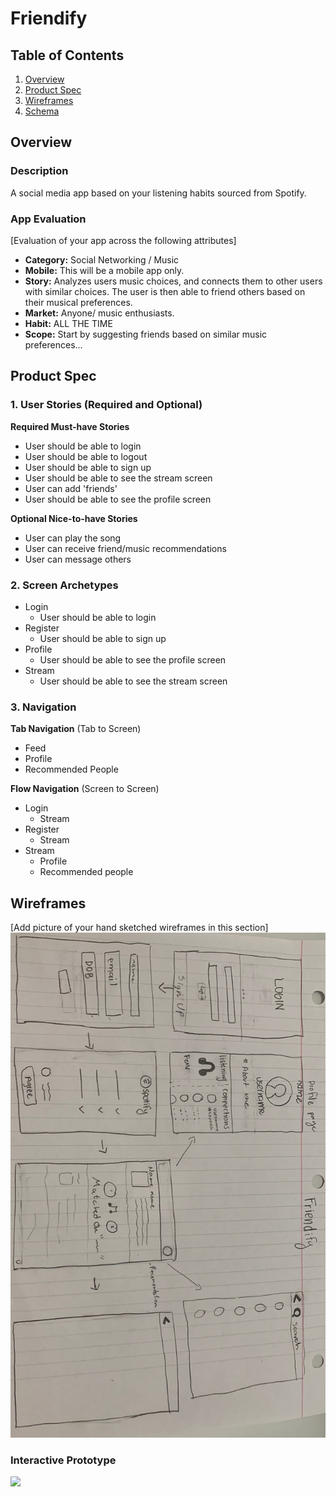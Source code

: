 # Friendify

## Table of Contents
1. [Overview](#Overview)
2. [Product Spec](#Product-Spec)
3. [Wireframes](#Wireframes)
4. [Schema](#Schema)

## Overview
### Description
A social media app based on your listening habits sourced from Spotify. 

### App Evaluation
[Evaluation of your app across the following attributes]
- **Category:** Social Networking / Music
- **Mobile:** This will be a mobile app only.
- **Story:** Analyzes users music choices, and connects them to other users with similar choices. The user is then able to friend others based on their musical preferences. 
- **Market:** Anyone/ music enthusiasts.
- **Habit:** ALL THE TIME
- **Scope:** Start by suggesting friends based on similar music preferences...

## Product Spec

### 1. User Stories (Required and Optional)

**Required Must-have Stories**

* User should be able to login
* User should be able to logout
* User should be able to sign up
* User should be able to see the stream screen
* User can add 'friends'
* User should be able to see the profile screen

**Optional Nice-to-have Stories**

* User can play the song
* User can receive friend/music recommendations
* User can message others

### 2. Screen Archetypes

* Login
    * User should be able to login
* Register
    * User should be able to sign up
* Profile
    * User should be able to see the profile screen
* Stream
    * User should be able to see the stream screen

### 3. Navigation

**Tab Navigation** (Tab to Screen)

* Feed
* Profile
* Recommended People

**Flow Navigation** (Screen to Screen)

* Login
   * Stream
* Register
   * Stream
* Stream
   * Profile
   * Recommended people

## Wireframes
[Add picture of your hand sketched wireframes in this section]
<img src="https://github.com/csumb-team7/Friendify/blob/master/wireframes/wireframe.jpeg?raw=true" width=600>

### Interactive Prototype
<img src="https://i.imgur.com/WqXEQJs.gif" width=250>
